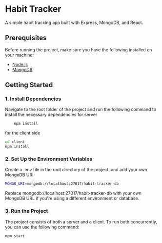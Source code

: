 # Habit Tracker

A simple habit tracking app built with Express, MongoDB, and React.

## Prerequisites

Before running the project, make sure you have the following installed on your machine:

- [Node.js](https://nodejs.org/)
- [MongoDB](https://www.mongodb.com/)


## Getting Started

### 1. Install Dependencies
Navigate to the root folder of the project and run the following command to install the necessary dependencies for server
```bash
    npm install 
```

for the client side
```bash
cd client
npm install 
```

### 2. Set Up the Environment Variables

Create a .env file in the root directory of the project, and add your own MongoDB URI:

```bash
MONGO_URI=mongodb://localhost:27017/habit-tracker-db
```

Replace mongodb://localhost:27017/habit-tracker-db with your own MongoDB URL if you're using a different environment or database.

### 3. Run the Project
The project consists of both a server and a client. To run both concurrently, you can use the following command:

```bash
npm start
```